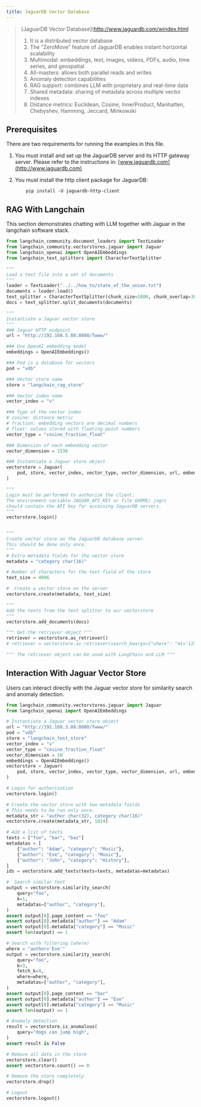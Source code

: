 ```yaml
---
title: JaguarDB Vector Database
---
```


>[JaguarDB Vector Database](<http://www.jaguardb.com/windex.html>
>
>1. It is a distributed vector database
>2. The “ZeroMove” feature of JaguarDB enables instant horizontal scalability
>3. Multimodal: embeddings, text, images, videos, PDFs, audio, time series, and geospatial
>4. All-masters: allows both parallel reads and writes
>5. Anomaly detection capabilities
>6. RAG support: combines LLM with proprietary and real-time data
>7. Shared metadata: sharing of metadata across multiple vector indexes
>8. Distance metrics: Euclidean, Cosine, InnerProduct, Manhatten, Chebyshev, Hamming, Jeccard, Minkowski

## Prerequisites

There are two requirements for running the examples in this file.

1. You must install and set up the JaguarDB server and its HTTP gateway server.
   Please refer to the instructions in:
   [www.jaguardb.com](http://www.jaguardb.com)

2. You must install the http client package for JaguarDB:

   ```
       pip install -U jaguardb-http-client
   ```

## RAG With Langchain

This section demonstrates chatting with LLM together with Jaguar in the langchain software stack.

```python
from langchain_community.document_loaders import TextLoader
from langchain_community.vectorstores.jaguar import Jaguar
from langchain_openai import OpenAIEmbeddings
from langchain_text_splitters import CharacterTextSplitter

""" 
Load a text file into a set of documents 
"""
loader = TextLoader("../../how_to/state_of_the_union.txt")
documents = loader.load()
text_splitter = CharacterTextSplitter(chunk_size=1000, chunk_overlap=300)
docs = text_splitter.split_documents(documents)

"""
Instantiate a Jaguar vector store
"""
### Jaguar HTTP endpoint
url = "http://192.168.5.88:8080/fwww/"

### Use OpenAI embedding model
embeddings = OpenAIEmbeddings()

### Pod is a database for vectors
pod = "vdb"

### Vector store name
store = "langchain_rag_store"

### Vector index name
vector_index = "v"

### Type of the vector index
# cosine: distance metric
# fraction: embedding vectors are decimal numbers
# float: values stored with floating-point numbers
vector_type = "cosine_fraction_float"

### Dimension of each embedding vector
vector_dimension = 1536

### Instantiate a Jaguar store object
vectorstore = Jaguar(
    pod, store, vector_index, vector_type, vector_dimension, url, embeddings
)

"""
Login must be performed to authorize the client.
The environment variable JAGUAR_API_KEY or file $HOME/.jagrc
should contain the API key for accessing JaguarDB servers.
"""
vectorstore.login()


"""
Create vector store on the JaguarDB database server.
This should be done only once.
"""
# Extra metadata fields for the vector store
metadata = "category char(16)"

# Number of characters for the text field of the store
text_size = 4096

#  Create a vector store on the server
vectorstore.create(metadata, text_size)

"""
Add the texts from the text splitter to our vectorstore
"""
vectorstore.add_documents(docs)

""" Get the retriever object """
retriever = vectorstore.as_retriever()
# retriever = vectorstore.as_retriever(search_kwargs={"where": "m1='123' and m2='abc'"})

""" The retriever object can be used with LangChain and LLM """
```

## Interaction With Jaguar Vector Store

Users can interact directly with the Jaguar vector store for similarity search and anomaly detection.

```python
from langchain_community.vectorstores.jaguar import Jaguar
from langchain_openai import OpenAIEmbeddings

# Instantiate a Jaguar vector store object
url = "http://192.168.3.88:8080/fwww/"
pod = "vdb"
store = "langchain_test_store"
vector_index = "v"
vector_type = "cosine_fraction_float"
vector_dimension = 10
embeddings = OpenAIEmbeddings()
vectorstore = Jaguar(
    pod, store, vector_index, vector_type, vector_dimension, url, embeddings
)

# Login for authorization
vectorstore.login()

# Create the vector store with two metadata fields
# This needs to be run only once.
metadata_str = "author char(32), category char(16)"
vectorstore.create(metadata_str, 1024)

# Add a list of texts
texts = ["foo", "bar", "baz"]
metadatas = [
    {"author": "Adam", "category": "Music"},
    {"author": "Eve", "category": "Music"},
    {"author": "John", "category": "History"},
]
ids = vectorstore.add_texts(texts=texts, metadatas=metadatas)

#  Search similar text
output = vectorstore.similarity_search(
    query="foo",
    k=1,
    metadatas=["author", "category"],
)
assert output[0].page_content == "foo"
assert output[0].metadata["author"] == "Adam"
assert output[0].metadata["category"] == "Music"
assert len(output) == 1

# Search with filtering (where)
where = "author='Eve'"
output = vectorstore.similarity_search(
    query="foo",
    k=3,
    fetch_k=9,
    where=where,
    metadatas=["author", "category"],
)
assert output[0].page_content == "bar"
assert output[0].metadata["author"] == "Eve"
assert output[0].metadata["category"] == "Music"
assert len(output) == 1

# Anomaly detection
result = vectorstore.is_anomalous(
    query="dogs can jump high",
)
assert result is False

# Remove all data in the store
vectorstore.clear()
assert vectorstore.count() == 0

# Remove the store completely
vectorstore.drop()

# Logout
vectorstore.logout()
```
